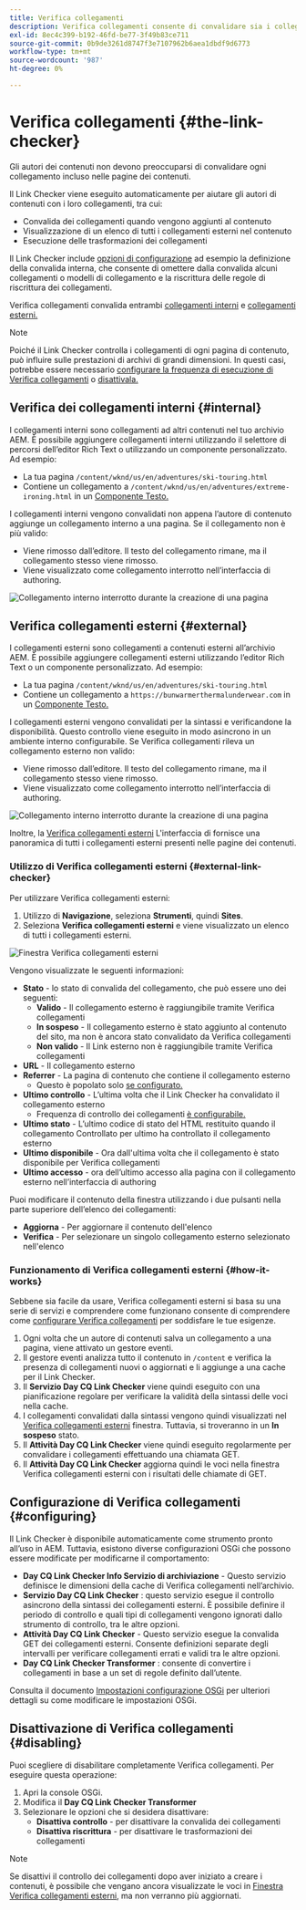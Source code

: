 ```yaml
---
title: Verifica collegamenti
description: Verifica collegamenti consente di convalidare sia i collegamenti interni che quelli esterni e di riscriverli.
exl-id: 8ec4c399-b192-46fd-be77-3f49b83ce711
source-git-commit: 0b9de3261d8747f3e7107962b6aea1dbdf9d6773
workflow-type: tm+mt
source-wordcount: '987'
ht-degree: 0%

---
```


# Verifica collegamenti {#the-link-checker}

Gli autori dei contenuti non devono preoccuparsi di convalidare ogni collegamento incluso nelle pagine dei contenuti.

Il Link Checker viene eseguito automaticamente per aiutare gli autori di contenuti con i loro collegamenti, tra cui:

* Convalida dei collegamenti quando vengono aggiunti al contenuto
* Visualizzazione di un elenco di tutti i collegamenti esterni nel contenuto
* Esecuzione delle trasformazioni dei collegamenti

Il Link Checker include [opzioni di configurazione](#configuring) ad esempio la definizione della convalida interna, che consente di omettere dalla convalida alcuni collegamenti o modelli di collegamento e la riscrittura delle regole di riscrittura dei collegamenti.

Verifica collegamenti convalida entrambi [collegamenti interni](#internal) e [collegamenti esterni.](#external)

>[!NOTE]
>
>Poiché il Link Checker controlla i collegamenti di ogni pagina di contenuto, può influire sulle prestazioni di archivi di grandi dimensioni. In questi casi, potrebbe essere necessario [configurare la frequenza di esecuzione di Verifica collegamenti](#configuring) o [disattivala.](#disabling)

## Verifica dei collegamenti interni {#internal}

I collegamenti interni sono collegamenti ad altri contenuti nel tuo archivio AEM. È possibile aggiungere collegamenti interni utilizzando il selettore di percorsi dell’editor Rich Text o utilizzando un componente personalizzato. Ad esempio:

* La tua pagina `/content/wknd/us/en/adventures/ski-touring.html`
* Contiene un collegamento a `/content/wknd/us/en/adventures/extreme-ironing.html` in un [Componente Testo.](https://experienceleague.adobe.com/docs/experience-manager-core-components/using/components/text.html)

I collegamenti interni vengono convalidati non appena l’autore di contenuto aggiunge un collegamento interno a una pagina. Se il collegamento non è più valido:

* Viene rimosso dall’editore. Il testo del collegamento rimane, ma il collegamento stesso viene rimosso.
* Viene visualizzato come collegamento interrotto nell’interfaccia di authoring.

![Collegamento interno interrotto durante la creazione di una pagina](assets/link-checker-invalid-link-internal.png)

## Verifica collegamenti esterni {#external}

I collegamenti esterni sono collegamenti a contenuti esterni all’archivio AEM. È possibile aggiungere collegamenti esterni utilizzando l’editor Rich Text o un componente personalizzato. Ad esempio:

* La tua pagina `/content/wknd/us/en/adventures/ski-touring.html`
* Contiene un collegamento a `https://bunwarmerthermalunderwear.com` in un [Componente Testo.](https://experienceleague.adobe.com/docs/experience-manager-core-components/using/components/text.html)

I collegamenti esterni vengono convalidati per la sintassi e verificandone la disponibilità. Questo controllo viene eseguito in modo asincrono in un ambiente interno configurabile. Se Verifica collegamenti rileva un collegamento esterno non valido:

* Viene rimosso dall’editore. Il testo del collegamento rimane, ma il collegamento stesso viene rimosso.
* Viene visualizzato come collegamento interrotto nell’interfaccia di authoring.

![Collegamento interno interrotto durante la creazione di una pagina](assets/link-checker-invalid-link-external.png)

Inoltre, la [Verifica collegamenti esterni](#external-link-checker) L&#39;interfaccia di fornisce una panoramica di tutti i collegamenti esterni presenti nelle pagine dei contenuti.

### Utilizzo di Verifica collegamenti esterni {#external-link-checker}

Per utilizzare Verifica collegamenti esterni:

1. Utilizzo di **Navigazione**, seleziona **Strumenti**, quindi **Sites**.
1. Seleziona **Verifica collegamenti esterni** e viene visualizzato un elenco di tutti i collegamenti esterni.

![Finestra Verifica collegamenti esterni](assets/external-link-checker.png)

Vengono visualizzate le seguenti informazioni:

* **Stato** - lo stato di convalida del collegamento, che può essere uno dei seguenti:
   * **Valido** - Il collegamento esterno è raggiungibile tramite Verifica collegamenti
   * **In sospeso** - Il collegamento esterno è stato aggiunto al contenuto del sito, ma non è ancora stato convalidato da Verifica collegamenti
   * **Non valido** - Il Link esterno non è raggiungibile tramite Verifica collegamenti
* **URL** - Il collegamento esterno
* **Referrer** - La pagina di contenuto che contiene il collegamento esterno
   * Questo è popolato solo [se configurato.](#configuring)
* **Ultimo controllo** - L’ultima volta che il Link Checker ha convalidato il collegamento esterno
   * Frequenza di controllo dei collegamenti [è configurabile.](#configuring)
* **Ultimo stato** - L’ultimo codice di stato del HTML restituito quando il collegamento Controllato per ultimo ha controllato il collegamento esterno
* **Ultimo disponibile** - Ora dall&#39;ultima volta che il collegamento è stato disponibile per Verifica collegamenti
* **Ultimo accesso** - ora dell’ultimo accesso alla pagina con il collegamento esterno nell’interfaccia di authoring

Puoi modificare il contenuto della finestra utilizzando i due pulsanti nella parte superiore dell’elenco dei collegamenti:

* **Aggiorna** - Per aggiornare il contenuto dell&#39;elenco
* **Verifica** - Per selezionare un singolo collegamento esterno selezionato nell&#39;elenco

### Funzionamento di Verifica collegamenti esterni {#how-it-works}

Sebbene sia facile da usare, Verifica collegamenti esterni si basa su una serie di servizi e comprendere come funzionano consente di comprendere come [configurare Verifica collegamenti](#configuring) per soddisfare le tue esigenze.

1. Ogni volta che un autore di contenuti salva un collegamento a una pagina, viene attivato un gestore eventi.
1. Il gestore eventi analizza tutto il contenuto in `/content` e verifica la presenza di collegamenti nuovi o aggiornati e li aggiunge a una cache per il Link Checker.
1. Il **Servizio Day CQ Link Checker** viene quindi eseguito con una pianificazione regolare per verificare la validità della sintassi delle voci nella cache.
1. I collegamenti convalidati dalla sintassi vengono quindi visualizzati nel [Verifica collegamenti esterni](#external-link-checker) finestra. Tuttavia, si troveranno in un **In sospeso** stato.
1. Il **Attività Day CQ Link Checker** viene quindi eseguito regolarmente per convalidare i collegamenti effettuando una chiamata GET.
1. Il **Attività Day CQ Link Checker** aggiorna quindi le voci nella finestra Verifica collegamenti esterni con i risultati delle chiamate di GET.

## Configurazione di Verifica collegamenti {#configuring}

Il Link Checker è disponibile automaticamente come strumento pronto all’uso in AEM. Tuttavia, esistono diverse configurazioni OSGi che possono essere modificate per modificarne il comportamento:

* **Day CQ Link Checker Info Servizio di archiviazione** - Questo servizio definisce le dimensioni della cache di Verifica collegamenti nell’archivio.
* **Servizio Day CQ Link Checker** : questo servizio esegue il controllo asincrono della sintassi dei collegamenti esterni. È possibile definire il periodo di controllo e quali tipi di collegamenti vengono ignorati dallo strumento di controllo, tra le altre opzioni.
* **Attività Day CQ Link Checker** - Questo servizio esegue la convalida GET dei collegamenti esterni. Consente definizioni separate degli intervalli per verificare collegamenti errati e validi tra le altre opzioni.
* **Day CQ Link Checker Transformer** : consente di convertire i collegamenti in base a un set di regole definito dall’utente.

Consulta il documento [Impostazioni configurazione OSGi](/help/sites-deploying/osgi-configuration-settings.md) per ulteriori dettagli su come modificare le impostazioni OSGi.

## Disattivazione di Verifica collegamenti {#disabling}

Puoi scegliere di disabilitare completamente Verifica collegamenti. Per eseguire questa operazione:

1. Apri la console OSGi.
1. Modifica il **Day CQ Link Checker Transformer**
1. Selezionare le opzioni che si desidera disattivare:
   * **Disattiva controllo** - per disattivare la convalida dei collegamenti
   * **Disattiva riscrittura** - per disattivare le trasformazioni dei collegamenti

>[!NOTE]
>
>Se disattivi il controllo dei collegamenti dopo aver iniziato a creare i contenuti, è possibile che vengano ancora visualizzate le voci in [Finestra Verifica collegamenti esterni](#external-link-checker), ma non verranno più aggiornati.
